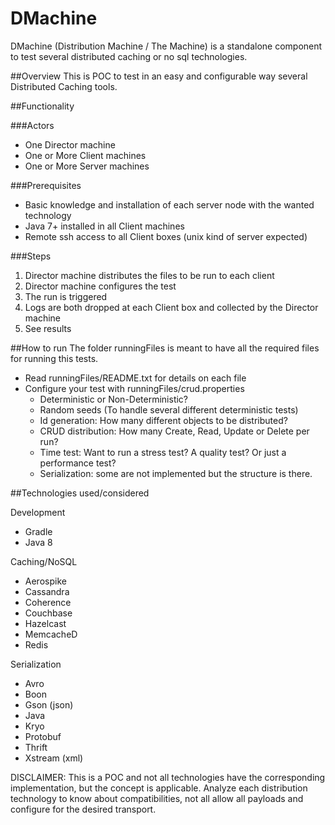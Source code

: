 # DMachine
DMachine (Distribution Machine / The Machine) is a standalone component to test several distributed caching or no sql technologies.

##Overview
This is POC to test in an easy and configurable way several Distributed Caching tools.

##Functionality

###Actors
- One Director machine
- One or More Client machines
- One or More Server machines

###Prerequisites
- Basic knowledge and installation of each server node with the wanted technology
- Java 7+ installed in all Client machines
- Remote ssh access to all Client boxes (unix kind of server expected)

###Steps

1. Director machine distributes the files to be run to each client
2. Director machine configures the test
3. The run is triggered
4. Logs are both dropped at each Client box and collected by the Director machine
5. See results

##How to run
The folder runningFiles is meant to have all the required files for running this tests.
- Read runningFiles/README.txt for details on each file
- Configure your test with runningFiles/crud.properties
	- Deterministic or Non-Deterministic?
	- Random seeds (To handle several different deterministic tests)
	- Id generation: How many different objects to be distributed?
	- CRUD distribution: How many Create, Read, Update or Delete per run?
	- Time test: Want to run a stress test? A quality test? Or just a performance test?
	- Serialization: some are not implemented but the structure is there.

##Technologies used/considered

Development
- Gradle
- Java 8

Caching/NoSQL
- Aerospike
- Cassandra
- Coherence
- Couchbase
- Hazelcast
- MemcacheD
- Redis

Serialization
- Avro
- Boon
- Gson (json)
- Java
- Kryo
- Protobuf
- Thrift
- Xstream (xml)

DISCLAIMER: This is a POC and not all technologies have the corresponding implementation, but the concept is applicable. Analyze each distribution technology to know about compatibilities, not all allow all payloads and configure for the desired transport.

